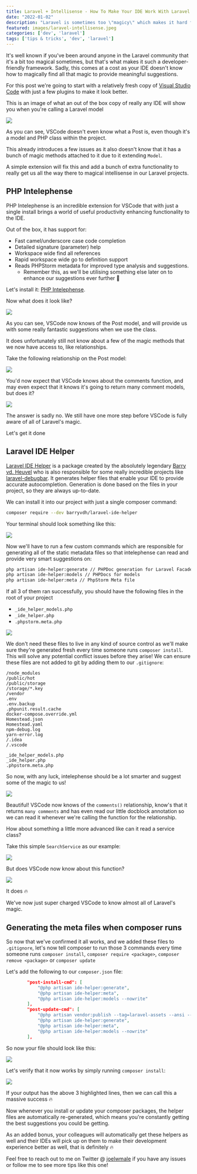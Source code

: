 ```yaml
---
title: Laravel + Intellisense - How To Make Your IDE Work With Laravel
date: "2022-01-02"
description: "Laravel is sometimes too \"magicy\" which makes it hard for IDEs to understand. Let's see how we can fix that by installing an extension, and a composer package to your projects!"
featured: images/laravel-intellisense.jpeg
categories: ['dev', 'laravel']
tags: ['tips & tricks', 'dev', 'laravel']
---
```


It's well known if you've been around anyone in the Laravel community that it's a bit too magical sometimes, but that's what makes it such a developer-friendly framework. Sadly, this comes at a cost as your IDE doesn't know how to magically find all that magic to provide meaningful suggestions.

For this post we're going to start with a relatively fresh copy of [Visual Studio Code](https://code.visualstudio.com/) with just a few plugins to make it look better.

This is an image of what an out of the box copy of really any IDE will show you when you're calling a Laravel model

![](images/image_1.png)

As you can see, VSCode doesn't even know what a Post is, even though it's a model and PHP class within the project.

This already introduces a few issues as it also doesn't know that it has a bunch of magic methods attached to it due to it extending `Model`.

A simple extension will fix this and add a bunch of extra functionality to really get us all the way there to magical intellisense in our Laravel projects.

## PHP Intelephense

PHP Intelephense is an incredible extension for VSCode that with just a single install brings a world of useful productivity enhancing functionality to the IDE.

Out of the box, it has support for:

- Fast camel/underscore case code completion
- Detailed signature (parameter) help
- Workspace wide find all references
- Rapid workspace wide go to definition support
- Reads PHPStorm metadata for improved type analysis and suggestions.
    - Remember this, as we'll be utilising something else later on to enhance our suggestions ever further 🙂

Let's install it: [PHP Intelephense](https://marketplace.visualstudio.com/items?itemName=bmewburn.vscode-intelephense-client).

Now what does it look like?

![](images/image_2.png)

As you can see, VSCode now knows of the Post model, and will provide us with some really fantastic suggestions when we use the class.

It does unfortunately still not know about a few of the magic methods that we now have access to, like relationships.

Take the following relationship on the Post model:

![](images/image_3.png)

You'd now expect that VSCode knows about the comments function, and may even expect that it knows it's going to return many comment models, but does it?

![](images/image_4.png)

The answer is sadly no. We still have one more step before VSCode is fully aware of all of Laravel's magic.

Let's get it done

## Laravel IDE Helper

[Laravel IDE Helper](https://github.com/barryvdh/laravel-ide-helper) is a package created by the absolutely legendary [Barry vd. Heuvel](https://github.com/barryvdh) who is also responsible for some really incredible projects like [laravel-debugbar](https://github.com/barryvdh/laravel-debugbar). It generates helper files that enable your IDE to provide accurate autocompletion. Generation is done based on the files in your project, so they are always up-to-date.

We can install it into our project with just a single composer command:

```bash
composer require --dev barryvdh/laravel-ide-helper
```

Your terminal should look something like this:

![](images/image_5.png)

Now we'll have to run a few custom commands which are responsible for generating all of the static metadata files so that intelephense can read and provide very smart suggestions on:

```bash
php artisan ide-helper:generate // PHPDoc generation for Laravel Facades
php artisan ide-helper:models // PHPDocs for models
php artisan ide-helper:meta // PhpStorm Meta file
```

If all 3 of them ran successfully, you should have the following files in the root of your project

- `_ide_helper_models.php`
- `_ide_helper.php`
- `.phpstorm.meta.php`

![](images/image_6.png)

We don't need these files to live in any kind of source control as we'll make sure they're generated fresh every time someone runs `composer install`. This will solve any potential conflict issues before they arise! We can ensure these files are not added to git by adding them to our `.gitignore`:

```bash:title=.gitignore
/node_modules
/public/hot
/public/storage
/storage/*.key
/vendor
.env
.env.backup
.phpunit.result.cache
docker-compose.override.yml
Homestead.json
Homestead.yaml
npm-debug.log
yarn-error.log
/.idea
/.vscode

_ide_helper_models.php
_ide_helper.php
.phpstorm.meta.php
```

So now, with any luck, intelephense should be a lot smarter and suggest some of the magic to us!

![](images/image_7.png)

Beautiful! VSCode now knows of the `comments()` relationship, know's that it returns `many comments` and has even read our little docblock annotation so we can read it whenever we're calling the function for the relationship.

How about something a little more advanced like can it read a service class?

Take this simple `SearchService` as our example:

![](images/image_8.png)

But does VSCode now know about this function?

![](images/image_9.png)

It does 🔥

We've now just super charged VSCode to know almost all of Laravel's magic.

## Generating the meta files when composer runs

So now that we've confirmed it all works, and we added these files to `.gitignore`, let's now tell composer to run those 3 commands every time someone runs `composer install`, `composer require <package>`, `composer remove <package>` or `composer update`

Let's add the following to our `composer.json` file:

```json:title=composer.json
        "post-install-cmd": [
            "@php artisan ide-helper:generate",
            "@php artisan ide-helper:meta",
            "@php artisan ide-helper:models --nowrite"
        ],
        "post-update-cmd": [
            "@php artisan vendor:publish --tag=laravel-assets --ansi --force",
            "@php artisan ide-helper:generate",
            "@php artisan ide-helper:meta",
            "@php artisan ide-helper:models --nowrite"
        ],
```

So now your file should look like this:

![](images/image_10.png)

Let's verify that it now works by simply running `composer install`:

![](images/image_11.png)

If your output has the above 3 highlighted lines, then we can call this a massive success 🔥

Now whenever you install or update your composer packages, the helper files are automatically re-generated, which means you're constantly getting the best suggestions you could be getting.

As an added bonus, your colleagues will automatically get these helpers as well and their IDEs will pick up on them to make their development experience better as well, that is definitely 🔥

Feel free to reach out to me on Twitter @ [joelwmale](https://twitter.com/joelwmale) if you have any issues or follow me to see more tips like this one!